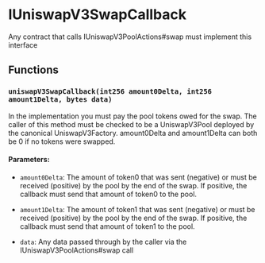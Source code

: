 # IUniswapV3SwapCallback


Any contract that calls IUniswapV3PoolActions#swap must implement this interface


## Functions

### `uniswapV3SwapCallback(int256 amount0Delta, int256 amount1Delta, bytes data)`
In the implementation you must pay the pool tokens owed for the swap.
The caller of this method must be checked to be a UniswapV3Pool deployed by the canonical UniswapV3Factory.
amount0Delta and amount1Delta can both be 0 if no tokens were swapped.


#### Parameters:
- `amount0Delta`: The amount of token0 that was sent (negative) or must be received (positive) by the pool by
the end of the swap. If positive, the callback must send that amount of token0 to the pool.

- `amount1Delta`: The amount of token1 that was sent (negative) or must be received (positive) by the pool by
the end of the swap. If positive, the callback must send that amount of token1 to the pool.

- `data`: Any data passed through by the caller via the IUniswapV3PoolActions#swap call




